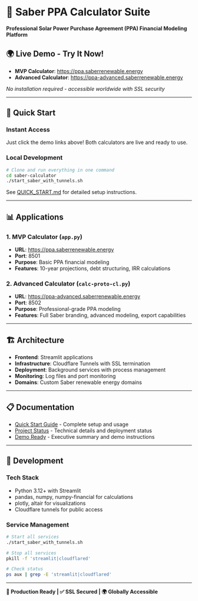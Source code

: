# 🔋 Saber PPA Calculator Suite

**Professional Solar Power Purchase Agreement (PPA) Financial Modeling Platform**

## 🌍 **Live Demo - Try It Now!**

- **MVP Calculator**: https://ppa.saberrenewable.energy
- **Advanced Calculator**: https://ppa-advanced.saberrenewable.energy

*No installation required - accessible worldwide with SSL security*

---

## 🚀 **Quick Start**

### Instant Access
Just click the demo links above! Both calculators are live and ready to use.

### Local Development
```bash
# Clone and run everything in one command
cd saber-calculator
./start_saber_with_tunnels.sh
```

See [QUICK_START.md](QUICK_START.md) for detailed setup instructions.

---

## 📊 **Applications**

### 1. MVP Calculator (`app.py`)
- **URL**: https://ppa.saberrenewable.energy
- **Port**: 8501
- **Purpose**: Basic PPA financial modeling
- **Features**: 10-year projections, debt structuring, IRR calculations

### 2. Advanced Calculator (`calc-proto-cl.py`)
- **URL**: https://ppa-advanced.saberrenewable.energy  
- **Port**: 8502
- **Purpose**: Professional-grade PPA modeling
- **Features**: Full Saber branding, advanced modeling, export capabilities

---

## 🏗️ **Architecture**

- **Frontend**: Streamlit applications
- **Infrastructure**: Cloudflare Tunnels with SSL termination
- **Deployment**: Background services with process management
- **Monitoring**: Log files and port monitoring
- **Domains**: Custom Saber renewable energy domains

---

## 📋 **Documentation**

- [Quick Start Guide](QUICK_START.md) - Complete setup and usage
- [Project Status](PROJECT_STATUS.md) - Technical details and deployment status  
- [Demo Ready](DEMO_READY.md) - Executive summary and demo instructions

---

## 🔧 **Development**

### Tech Stack
- Python 3.12+ with Streamlit
- pandas, numpy, numpy-financial for calculations
- plotly, altair for visualizations
- Cloudflare tunnels for public access

### Service Management
```bash
# Start all services
./start_saber_with_tunnels.sh

# Stop all services  
pkill -f 'streamlit|cloudflared'

# Check status
ps aux | grep -E 'streamlit|cloudflared'
```

---

**🎉 Production Ready | ✅ SSL Secured | 🌍 Globally Accessible**